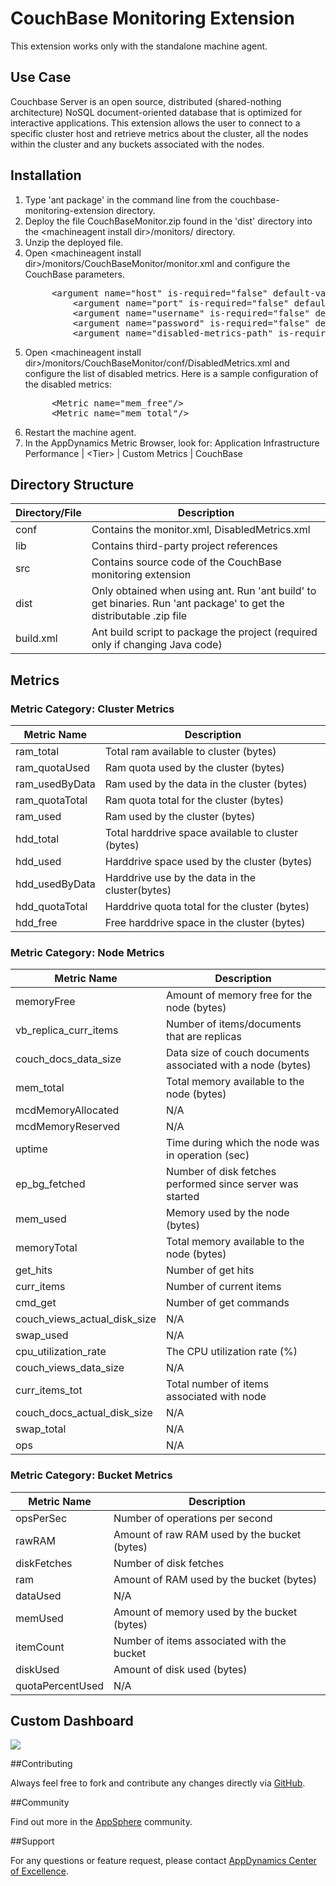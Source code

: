 CouchBase Monitoring Extension
============================

This extension works only with the standalone machine agent.

## Use Case

Couchbase Server is an open source, distributed (shared-nothing architecture) NoSQL document-oriented database that is optimized for interactive applications. This extension allows the user to connect to a specific cluster host and retrieve metrics about the cluster, all the nodes within the cluster and any buckets associated with the nodes.  

## Installation
<ol>
	<li>Type 'ant package' in the command line from the couchbase-monitoring-extension directory.
	</li>
	<li>Deploy the file CouchBaseMonitor.zip found in the 'dist' directory into the &lt;machineagent install dir&gt;/monitors/ directory.
	</li>
	<li>Unzip the deployed file.
	</li>
	<li>Open &lt;machineagent install dir&gt;/monitors/CouchBaseMonitor/monitor.xml and configure the CouchBase parameters.
<p></p>
<pre>
	 &lt;argument name="host" is-required="false" default-value="localhost"/&gt;
         &lt;argument name="port" is-required="false" default-value="8091"/&gt;
         &lt;argument name="username" is-required="false" default-value="username"/&gt;
         &lt;argument name="password" is-required="false" default-value="password"/&gt;
         &lt;argument name="disabled-metrics-path" is-required="false" default-value="monitors/CouchBaseMonitor/conf/DisabledMetrics.xml"/&gt;
</pre>
	</li>
	<li>Open &lt;machineagent install dir&gt;/monitors/CouchBaseMonitor/conf/DisabledMetrics.xml and configure the list of disabled metrics. Here is a sample configuration of the disabled metrics:
<p></p>
<pre>
	 &lt;Metric name="mem_free"/&gt;
	 &lt;Metric name="mem_total"/&gt;
</pre>
	</li>	
	<li> Restart the machine agent.
	</li>
	<li>In the AppDynamics Metric Browser, look for: Application Infrastructure Performance | &lt;Tier&gt; | Custom Metrics | CouchBase
	</li>
</ol>

## Directory Structure

| Directory/File | Description |
|----------------|-------------|
|conf            | Contains the monitor.xml, DisabledMetrics.xml |
|lib             | Contains third-party project references |
|src             | Contains source code of the CouchBase monitoring extension |
|dist            | Only obtained when using ant. Run 'ant build' to get binaries. Run 'ant package' to get the distributable .zip file |
|build.xml       | Ant build script to package the project (required only if changing Java code) |

## Metrics

### Metric Category: Cluster Metrics

|Metric Name            	|Description|
|------------------------------	|------------|
|ram_total        		|Total ram available to cluster (bytes)
|ram_quotaUsed        		|Ram quota used by the cluster (bytes)
|ram_usedByData         	|Ram used by the data in the cluster (bytes)
|ram_quotaTotal         	|Ram quota total for the cluster (bytes)
|ram_used	        	|Ram used by the cluster (bytes)
|hdd_total       		|Total harddrive space available to cluster (bytes)
|hdd_used       		|Harddrive space used by the cluster (bytes)
|hdd_usedByData       		|Harddrive use by the data in the cluster(bytes)
|hdd_quotaTotal       		|Harddrive quota total for the cluster (bytes)
|hdd_free       		|Free harddrive space in the cluster (bytes)

### Metric Category: Node Metrics

|Metric Name            	|Description|
|------------------------------	|-----------|
|memoryFree        		|Amount of memory free for the node (bytes)
|vb_replica_curr_items  	|Number of items/documents that are replicas 
|couch_docs_data_size         	|Data size of couch documents associated with a node (bytes)
|mem_total	        	|Total memory available to the node (bytes)
|mcdMemoryAllocated       	|N/A
|mcdMemoryReserved       	|N/A
|uptime       			|Time during which the node was in operation (sec)
|ep_bg_fetched       		|Number of disk fetches performed since server was started
|mem_used       		|Memory used by the node (bytes)
|memoryTotal        		|Total memory available to the node (bytes)
|get_hits  			|Number of get hits
|curr_items         		|Number of current items
|cmd_get	        	|Number of get commands
|couch_views_actual_disk_size   |N/A
|swap_used       		|N/A
|cpu_utilization_rate       	|The CPU utilization rate (%)
|couch_views_data_size       	|N/A
|curr_items_tot       		|Total number of items associated with node
|couch_docs_actual_disk_size    |N/A
|swap_total       		|N/A
|ops       			|N/A

### Metric Category: Bucket Metrics

|Metric Name            	|Description|
|------------------------------	|-----------|
|opsPerSec        		|Number of operations per second
|rawRAM  			|Amount of raw RAM used by the bucket (bytes)
|diskFetches         		|Number of disk fetches
|ram         			|Amount of RAM used by the bucket (bytes)
|dataUsed	        	|N/A
|memUsed       			|Amount of memory used by the bucket (bytes)
|itemCount       		|Number of items associated with the bucket
|diskUsed       		|Amount of disk used (bytes)
|quotaPercentUsed       	|N/A


## Custom Dashboard

![](https://raw.github.com/Appdynamics/couchbase-monitoring-extension/master/CouchBase%20Dashboard.png)

##Contributing

Always feel free to fork and contribute any changes directly via [GitHub](https://github.com/Appdynamics/couchbase-monitoring-extension).

##Community

Find out more in the [AppSphere](http://appsphere.appdynamics.com) community.

##Support

For any questions or feature request, please contact [AppDynamics Center of Excellence](mailto:ace-request@appdynamics.com).

